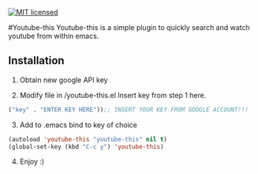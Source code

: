[![MIT licensed](https://img.shields.io/badge/license-MIT-blue.svg)](https://raw.githubusercontent.com/hyperium/hyper/master/LICENSE)

#Youtube-this
Youtube-this is a simple plugin to quickly search and watch youtube from within emacs. 

## Installation 
1. Obtain new google API key 

2. Modify file in /youtube-this.el
Insert key from step 1 here.
```el
("key" . "ENTER KEY HERE"));; INSERT YOUR KEY FROM GOOGLE ACCOUNT!!!
```
3. Add to .emacs
bind to key of choice 
```el
(autoload 'youtube-this "youtube-this" nil t)
(global-set-key (kbd "C-c y") 'youtube-this)
```
4. Enjoy :) 